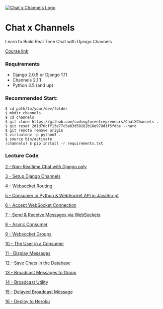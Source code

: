 [![Chat x Channels Logo](https://cfe2-static.s3-us-west-2.amazonaws.com:443/media/courses/chat-channels-react/images/ChatxChannels.jpg)](https://www.codingforentrepreneurs.com/courses/chat-channels-react/)

# Chat x Channels
Learn to Build Real Time Chat with Django Channels

[Course link](https://www.codingforentrepreneurs.com/courses/chat-channels-react/)

### Requirements
- Django 2.0.5 or Django 1.11
- Channels 2.1.1
- Python 3.5 (and up)


### Recommended Start:

```
$ cd path/to/your/dev/folder
$ mkdir channels
$ cd channels
$ git clone https://github.com/codingforentrepreneurs/ChatXChannels .
$ git reset 2d1d70cff13e77c5a83d50282b18e978d1f5fdbe --hard
$ git remote remove origin
$ virtualenv -p python3 .
$ source bin/activate
(channels) $ pip install -r requirements.txt
```


### Lecture Code
[2 - Non-Realtime Chat with Django only](../../tree/750056a8b580448a98fc6a4db6e5cfa939e35f32/)

[3 - Setup Django Channels](../../tree/4594734e8872aeae9a7abe55102ad5fb2fb98467/)

[4 - Websocket Routing](../../tree/c15aeb6584fce605bbfca31c7c4ad6c5e5d7d36b/)

[5 - Consumer in Python & WebSocket API in JavaScript](../../tree/c9e32cbeabce30604f00e3b5b3a2925bb1c9ba59/)

[6 - Accept WebSocket Connection](../../tree/c40f222eaeaff7a4bbed155a06b79814c0556eb9/)

[7 - Send & Receive Messages via WebSockets](../../tree/4e8697b41a4e3252a19a0845da557c21594d1e27/)

[8 - Async Consumer](../../tree/324aad9885d3bbc3fb54640fdf7b537c0a4882d2/)

[9 - Websocket Groups](../../tree/052340488789410dcd93891e6c1823923dbdea5a/)

[10 - The User in a Consumer](../../tree/50e7bf660b959706089e907b90aec894df50c46d/)

[11 - Display Messages](../../tree/974c5ccb03fa9907b1f3fdf1fa9778239bc39459/)

[12 - Save Chats in the Database](../../tree/82ca3c38bac99728a938600f3a42f8095fa8ad62/)

[13 - Broadcast Messages to Group](../../tree/e58a5bd5611221c67b8fb9e41136f2300a612719/)

[14 - Broadcast Utility](../../tree/98abe9a7fb413cf9da9e58967fe15abfbcb24f40/)

[15 - Delayed Broadcast Message](../../tree/4763738e0080c878ac5351dd92f39c774615af40/)

[16 - Deploy to Heroku](../../tree/7c901cb6dc6af5b1ae6ef0277d06fa538c07775a/)

